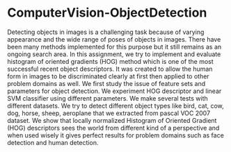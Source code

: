 # ComputerVision-ObjectDetection
Detecting objects in images is a challenging task because of varying appearance and the wide range of poses of objects in images. There have been many methods implemented for this purpose but it still remains as an ongoing search area. In this assignment, we try to implement and evaluate histogram of oriented gradients (HOG) method which is one of the most successful recent object descriptors. It was created to allow the human form in images to be discriminated clearly at first then applied to other problem domains as well. We first study the issue of feature sets and parameters for object detection. We experiment HOG descriptor and linear SVM classifier using different parameters. We make several tests with different datasets. We try to detect different object types like bird, cat, cow, dog, horse, sheep, aeroplane that we extracted from pascal VOC 2007 dataset. We show that locally normalized Histogram of Oriented Gradient (HOG) descriptors sees the world from different kind of a perspective and when used wisely it gives perfect results for problem domains such as face detection and human detection.
